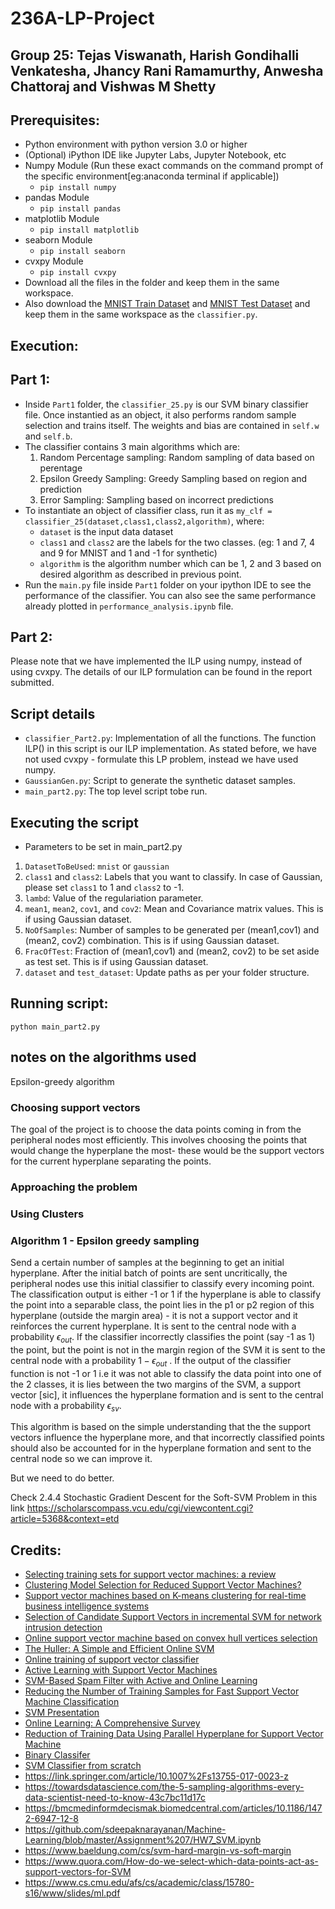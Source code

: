 # 236A-LP-Project
## Group 25: Tejas Viswanath, Harish Gondihalli Venkatesha, Jhancy Rani Ramamurthy, Anwesha Chattoraj and Vishwas M Shetty

## Prerequisites:
- Python environment with python version 3.0 or higher
- (Optional) iPython IDE like Jupyter Labs, Jupyter Notebook, etc
- Numpy Module (Run these exact commands on the command prompt of the specific environment[eg:anaconda terminal if applicable])
  - `pip install numpy`
- pandas Module
  - `pip install pandas`
- matplotlib Module
  - `pip install matplotlib`
- seaborn Module
  - `pip install seaborn`
- cvxpy Module
  - `pip install cvxpy`
- Download all the files in the folder and keep them in the same workspace.
- Also download the [MNIST Train Dataset](https://www.kaggle.com/lailaelmahmoudi123/binary-classification-for-the-mnist-dataset/data?select=train.csv) and [MNIST Test Dataset](https://www.kaggle.com/lailaelmahmoudi123/binary-classification-for-the-mnist-dataset/data?select=test.csv) and keep them in the same workspace as the `classifier.py`.

## Execution:
## Part 1:
- Inside `Part1` folder, the `classifier_25.py` is our SVM binary classifier file. Once instantied as an object, it also performs random sample selection and trains itself. The weights and bias are contained in `self.w` and `self.b`.
- The classifier contains 3 main algorithms which are:
  1. Random Percentage sampling: Random sampling of data based on perentage
  2. Epsilon Greedy Sampling: Greedy Sampling based on region and prediction
  3. Error Sampling: Sampling based on incorrect predictions
- To instantiate an object of classifier class, run it as `my_clf = classifier_25(dataset,class1,class2,algorithm)`,
  where:
  - `dataset` is the input data dataset
  - `class1` and `class2` are the labels for the two classes. (eg: 1 and 7, 4 and 9 for MNIST and 1 and -1 for synthetic)
  -  `algorithm` is the algorithm number which can be 1, 2 and 3 based on desired algorithm as described in previous point.
- Run the `main.py` file inside `Part1` folder on your ipython IDE to see the performance of the classifier. You can also see the same performance already plotted in `performance_analysis.ipynb` file.

## Part 2:

Please note that we have implemented the ILP using numpy, instead of using cvxpy. The details of our ILP formulation can be found in the report submitted.

## Script details
- `classifier_Part2.py`: Implementation of all the functions. The function ILP() in this script is our ILP implementation. As stated before, we have not used cvxpy - formulate this LP problem, instead we have used numpy.
- `GaussianGen.py`: Script to generate the synthetic dataset samples.
- `main_part2.py`: The top level script tobe run.

## Executing the script
- Parameters to be set in main_part2.py
1. `DatasetToBeUsed`: `mnist` or `gaussian` 
2. `class1` and `class2`: Labels that you want to classify. In case of Gaussian, please set `class1` to 1 and `class2` to -1.
3. `lambd`: Value of the regulariation parameter.
4. `mean1`, `mean2`, `cov1`, and `cov2`: Mean and Covariance matrix values. This is if using Gaussian dataset.
5. `NoOfSamples`: Number of samples to be generated per (mean1,cov1) and (mean2, cov2) combination. This is if using Gaussian dataset.
6. `FracOfTest`: Fraction of (mean1,cov1) and (mean2, cov2) to be set aside as test set. This is if using Gaussian dataset.
7. `dataset` and `test_dataset`: Update paths as per your folder structure.

## Running script:
`python main_part2.py`

## notes on the algorithms used 

Epsilon-greedy algorithm 
### Choosing support vectors 
The goal  of the project is to choose the data points coming in from the peripheral nodes most efficiently. This involves choosing the points that would change the hyperplane the most- these would be the support vectors for the current hyperplane separating the points. 

### Approaching the problem 
### Using Clusters


### Algorithm 1 - Epsilon greedy sampling 
Send a certain number of samples at the beginning to get an initial hyperplane. After the initial batch of points are sent uncritically, the peripheral nodes use this initial classifier to classify every incoming point. The classification output is either -1 or 1 if the hyperplane is able to classify the point into a separable class, the point lies in the p1 or p2 region of this hyperplane (outside the margin area) - it is not a support vector and it reinforces the current hyperplane. It is sent to the central node with a probability $\epsilon_{out}$.  If the classifier incorrectly classifies the point (say -1 as 1) the point, but the point is not in the margin region of the SVM it is sent to the central node with a probability $1-\epsilon_{out}$ . If the output of the classifier function is not -1 or 1 i.e it was not able to classify the data point into one of the 2 classes, it is lies between the two margins of the SVM, a support vector [sic], it influences the hyperplane formation and is sent to the central node with a probability $\epsilon_{sv}$.

This algorithm is based on the simple understanding that the the support vectors influence the hyperplane more, and that incorrectly classified points should also be accounted for in the hyperplane formation and sent to the central node so we can improve it. 

But we need to do better. 

Check 2.4.4 Stochastic Gradient Descent for the Soft-SVM Problem in this link
https://scholarscompass.vcu.edu/cgi/viewcontent.cgi?article=5368&context=etd
### 
## Credits:
- [Selecting training sets for support vector machines: a review](https://link.springer.com/content/pdf/10.1007/s10462-017-9611-1.pdf)
- [Clustering Model Selection for Reduced Support Vector Machines?](https://citeseerx.ist.psu.edu/viewdoc/download?doi=10.1.1.102.9904&rep=rep1&type=pdf)
- [Support vector machines based on K-means clustering for real-time business intelligence systems](https://citeseerx.ist.psu.edu/viewdoc/download?doi=10.1.1.96.7836&rep=rep1&type=pdf)
- [Selection of Candidate Support Vectors in incremental SVM for network intrusion detection](https://www.sciencedirect.com/science/article/pii/S0167404814000996)
- [Online support vector machine based on convex hull vertices selection](https://pubmed.ncbi.nlm.nih.gov/24808380/)
- [The Huller: A Simple and Efficient Online SVM](https://link.springer.com/content/pdf/10.1007/11564096_48.pdf)    
- [ Online training of support vector classifier](https://www.sciencedirect.com/science/article/pii/S0031320303000384)
- [Active Learning with Support Vector Machines](http://image.diku.dk/jank/papers/WIREs2014.pdf)
- [SVM-Based Spam Filter with Active and Online Learning](https://citeseerx.ist.psu.edu/viewdoc/download?doi=10.1.1.109.5961&rep=rep1&type=pdf)
- [Reducing the Number of Training Samples for Fast Support Vector Machine Classification](https://www.researchgate.net/profile/Saman-Halgamuge/publication/235009071_Reducing_the_number_of_training_samples_for_Fast_Support_Vector_Machine_Classification/links/0f31752ee3e62e4790000000/Reducing-the-number-of-training-samples-for-Fast-Support-Vector-Machine-Classification.pdf)
- [SVM Presentation](https://edisciplinas.usp.br/pluginfile.php/5078086/course/section/5978682/svm2.pdf)
- [Online Learning: A Comprehensive Survey](https://arxiv.org/pdf/1802.02871.pdf)
- [Reduction of Training Data Using Parallel Hyperplane for Support Vector Machine](https://www.tandfonline.com/doi/full/10.1080/08839514.2019.1583449?scroll=top&needAccess=true)
- [Binary Classifer](https://www.kaggle.com/lailaelmahmoudi123/binary-classification-for-the-mnist-dataset)
- [SVM Classifier from scratch](https://towardsdatascience.com/svm-implementation-from-scratch-python-2db2fc52e5c2)
- https://link.springer.com/article/10.1007%2Fs13755-017-0023-z
- https://towardsdatascience.com/the-5-sampling-algorithms-every-data-scientist-need-to-know-43c7bc11d17c
- https://bmcmedinformdecismak.biomedcentral.com/articles/10.1186/1472-6947-12-8
- https://github.com/sdeepaknarayanan/Machine-Learning/blob/master/Assignment%207/HW7_SVM.ipynb  
- https://www.baeldung.com/cs/svm-hard-margin-vs-soft-margin
- https://www.quora.com/How-do-we-select-which-data-points-act-as-support-vectors-for-SVM
- https://www.cs.cmu.edu/afs/cs/academic/class/15780-s16/www/slides/ml.pdf
